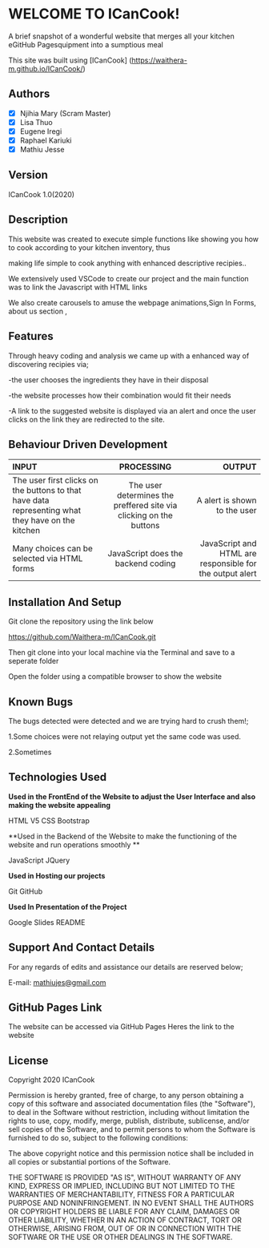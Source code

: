 # WELCOME TO ICanCook! 
A brief snapshot of a wonderful website that merges all your kitchen eGitHub Pagesquipment into a sumptious meal

This site was built using [ICanCook] (https://waithera-m.github.io/ICanCook/)
## Authors 

- [x] Njihia Mary (Scram Master)
- [x] Lisa Thuo
- [x] Eugene Iregi
- [x] Raphael Kariuki
- [x] Mathiu Jesse

## Version
ICanCook 1.0(2020)

## Description 

This website was created to execute simple functions like showing you how to cook according to your kitchen inventory,
thus 

making life simple to cook anything with enhanced descriptive recipies..


We extensively used VSCode to create our project and the main function was to link the Javascript with HTML links

We also create carousels to amuse the webpage animations,Sign In Forms, about us section ,

## Features 
Through heavy coding and analysis we came up with a enhanced way of discovering recipies via;

-the user chooses the ingredients they have in their disposal

-the website processes how their combination would fit their needs

-A link to the suggested website is displayed via an alert and once the user clicks on the link they are redirected to the site.


## Behaviour Driven Development


| INPUT |PROCESSING| OUTPUT |
| :---         |     :---:      |          ---: |
| The user first clicks on the buttons to that have data representing what they have on the kitchen  | The user determines the preffered site via clicking on the buttons     | A alert is shown to the user    |
| Many choices can be selected via HTML forms    |   JavaScript does the backend coding     |  JavaScript and HTML are responsible for the output alert    |


## Installation And Setup 
Git clone the repository using the link below

https://github.com/Waithera-m/ICanCook.git

Then git clone into your local machine via the Terminal and save to a seperate folder

Open the folder using a compatible browser to show the website


## Known Bugs 
The bugs detected were detected and we are trying hard to crush them!;

1.Some choices were not relaying output yet the same code was used.

2.Sometimes


## Technologies Used 

**Used in the FrontEnd of the Website to adjust the User Interface and also making the website appealing**

HTML V5
CSS
Bootstrap

**Used in the Backend of the Website to make the functioning of the website and run operations smoothly **


 JavaScript
JQuery

**Used in Hosting our projects**


Git
GitHub

**Used In Presentation of the Project**

Google Slides
README

## Support And Contact Details 
For any regards of edits and assistance our details are reserved below;

E-mail: mathiujes@gmail.com        



## GitHub Pages Link 
The website can be accessed via GitHub Pages 
Heres the link to the website 

## License
Copyright 2020  ICanCook

Permission is hereby granted, free of charge, to any person obtaining a copy of this software and associated documentation files (the "Software"), to deal in the Software without restriction, including without limitation the rights to use, copy, modify, merge, publish, distribute, sublicense, and/or sell copies of the Software, and to permit persons to whom the Software is furnished to do so, subject to the following conditions:

The above copyright notice and this permission notice shall be included in all copies or substantial portions of the Software.

THE SOFTWARE IS PROVIDED "AS IS", WITHOUT WARRANTY OF ANY KIND, EXPRESS OR IMPLIED, INCLUDING BUT NOT LIMITED TO THE WARRANTIES OF MERCHANTABILITY, FITNESS FOR A PARTICULAR PURPOSE AND NONINFRINGEMENT. IN NO EVENT SHALL THE AUTHORS OR COPYRIGHT HOLDERS BE LIABLE FOR ANY CLAIM, DAMAGES OR OTHER LIABILITY, WHETHER IN AN ACTION OF CONTRACT, TORT OR OTHERWISE, ARISING FROM, OUT OF OR IN CONNECTION WITH THE SOFTWARE OR THE USE OR OTHER DEALINGS IN THE SOFTWARE.

